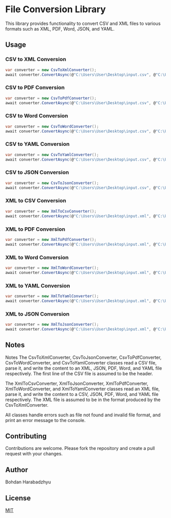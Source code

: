 # File Conversion Library

This library provides functionality to convert CSV and XML files to various formats such as XML, PDF, Word, JSON, and YAML.

## Usage

### CSV to XML Conversion

```csharp
var converter = new CsvToXmlConverter();
await converter.ConvertAsync(@"C:\Users\User\Desktop\input.csv", @"C:\Users\User\Desktop\output.xml");
```

### CSV to PDF Conversion

```csharp
var converter = new CsvToPdfConverter();
await converter.ConvertAsync(@"C:\Users\User\Desktop\input.csv", @"C:\Users\User\Desktop\output.pdf");
```

### CSV to Word Conversion

```csharp
var converter = new CsvToWordConverter();
await converter.ConvertAsync(@"C:\Users\User\Desktop\input.csv", @"C:\Users\User\Desktop\output.docx");
```

### CSV to YAML Conversion

```csharp
var converter = new CsvToYamlConverter();
await converter.ConvertAsync(@"C:\Users\User\Desktop\input.csv", @"C:\Users\User\Desktop\output.yaml");
```

### CSV to JSON Conversion

```csharp
var converter = new CsvToJsonConverter();
await converter.ConvertAsync(@"C:\Users\User\Desktop\input.csv", @"C:\Users\User\Desktop\output.json");
```

### XML to CSV Conversion
```csharp
var converter = new XmlToCsvConverter();
await converter.ConvertAsync(@"C:\Users\User\Desktop\input.xml", @"C:\Users\User\Desktop\output.csv");
```

### XML to PDF Conversion
```csharp
var converter = new XmlToPdfConverter();
await converter.ConvertAsync(@"C:\Users\User\Desktop\input.xml", @"C:\Users\User\Desktop\output.pdf");
```

### XML to Word Conversion
```csharp
var converter = new XmlToWordConverter();
await converter.ConvertAsync(@"C:\Users\User\Desktop\input.xml", @"C:\Users\User\Desktop\output.docx");
```

### XML to YAML Conversion
```csharp
var converter = new XmlToYamlConverter();
await converter.ConvertAsync(@"C:\Users\User\Desktop\input.xml", @"C:\Users\User\Desktop\output.yaml");
```

### XML to JSON Conversion
```csharp
var converter = new XmlToJsonConverter();
await converter.ConvertAsync(@"C:\Users\User\Desktop\input.xml", @"C:\Users\User\Desktop\output.json");
```

## Notes
Notes
The CsvToXmlConverter, CsvToJsonConverter, CsvToPdfConverter, CsvToWordConverter, and CsvToYamlConverter classes read a CSV file, parse it, and write the content to an XML, JSON, PDF, Word, and YAML file respectively. The first line of the CSV file is assumed to be the header.

The XmlToCsvConverter, XmlToJsonConverter, XmlToPdfConverter, XmlToWordConverter, and XmlToYamlConverter classes read an XML file, parse it, and write the content to a CSV, JSON, PDF, Word, and YAML file respectively. The XML file is assumed to be in the format produced by the CsvToXmlConverter.

All classes handle errors such as file not found and invalid file format, and print an error message to the console.

## Contributing

Contributions are welcome. Please fork the repository and create a pull request with your changes.

## Author

Bohdan Harabadzhyu

## License

[MIT](https://choosealicense.com/licenses/mit/)